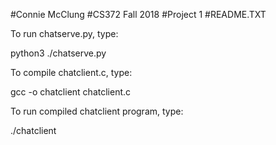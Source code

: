 #Connie McClung 
#CS372 Fall 2018
#Project 1
#README.TXT


To run chatserve.py, type:

python3 ./chatserve.py <port-number>


To compile chatclient.c, type:

gcc -o chatclient chatclient.c


To run compiled chatclient program, type:

./chatclient <server-hostname> <port-number>


			

